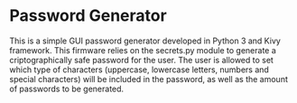 # Password Generator
This is a simple GUI password generator developed in Python 3 and Kivy framework. This firmware relies on the secrets.py module to generate a criptographically safe password for the user. 
The user is allowed to set which type of characters (uppercase, lowercase letters, numbers and special characters) will be included in the password, as well as the amount of passwords to be generated. 
